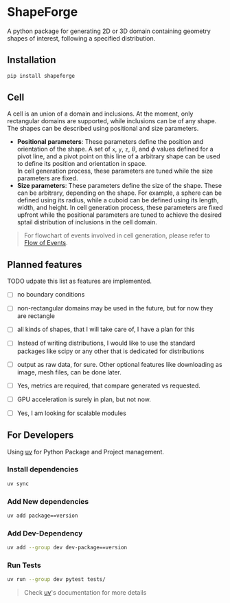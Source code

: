 # ShapeForge

A python package for generating 2D or 3D domain containing geometry shapes of interest, following a specified distribution.

## Installation

```sh
pip install shapeforge
```

## Cell

A cell is an union of a domain and inclusions. At the moment, only rectangular
domains are supported, while inclusions can be of any shape. The shapes can be
described using positional and size parameters.

- **Positional parameters**: These parameters define the position and orientation
  of the shape. A set of `x`, `y`, `z`, $\theta$, and $\phi$ values defined for
  a pivot line, and a pivot point on this line of a arbitrary shape can be
  used to define its position and orientation in space.  
  In cell generation process, these parameters are tuned while the size  
  parameters are fixed.
- **Size parameters**: These parameters define the size of the shape. These can be
  arbitrary, depending on the shape. For example, a sphere can be defined using
  its radius, while a cuboid can be defined using its length, width, and height.
  In cell generation process, these parameters are fixed upfront while the
  positional parameters are tuned to achieve the desired sptail distribution
  of inclusions in the cell domain.

> For flowchart of events involved in cell generation, please refer to
> [Flow of Events](docs/flow_of_events.md).

## Planned features

TODO udpate this list as features are implemented.

- [ ] no boundary conditions
- [ ] non-rectangular domains may be used in the future, but for now they are rectangle
- [ ] all kinds of shapes, that I will take care of, I have a plan for this
- [ ] Instead of writing distributions, I would like to use the standard packages like scipy or any other that is dedicated for distributions
- [ ] output as raw data, for sure. Other optional features like downloading as image, mesh files, can be done later.
- [ ] Yes, metrics are required, that compare generated vs requested.
- [ ] GPU acceleration is surely in plan, but not now.
- [ ] Yes, I am looking for scalable modules


## For Developers

Using [uv](https://docs.astral.sh/uv/) for Python Package and Project management.

### Install dependencies

```bash
uv sync
```

### Add New dependencies

```bash
uv add package==version
```

### Add Dev-Dependency

```bash
uv add --group dev dev-package==version
```

### Run Tests

```bash
uv run --group dev pytest tests/
```

> Check [uv](https://docs.astral.sh/uv/)'s documentation for more details
